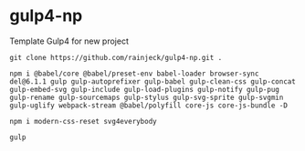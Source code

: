 # gulp4-np
Template Gulp4 for new project

`git clone https://github.com/rainjeck/gulp4-np.git .`

`npm i @babel/core @babel/preset-env babel-loader browser-sync del@6.1.1 gulp gulp-autoprefixer gulp-babel gulp-clean-css gulp-concat gulp-embed-svg gulp-include gulp-load-plugins gulp-notify gulp-pug gulp-rename gulp-sourcemaps gulp-stylus gulp-svg-sprite gulp-svgmin gulp-uglify webpack-stream @babel/polyfill core-js core-js-bundle -D`

`npm i modern-css-reset svg4everybody`

`gulp`

